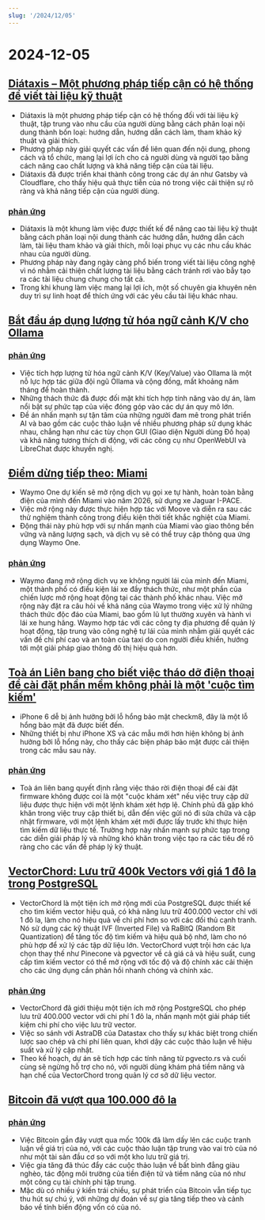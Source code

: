```yaml
---
slug: '/2024/12/05'
---
```


# 2024-12-05

## [Diátaxis – Một phương pháp tiếp cận có hệ thống để viết tài liệu kỹ thuật](https://diataxis.fr/)

- Diátaxis là một phương pháp tiếp cận có hệ thống đối với tài liệu kỹ thuật, tập trung vào nhu cầu của người dùng bằng cách phân loại nội dung thành bốn loại: hướng dẫn, hướng dẫn cách làm, tham khảo kỹ thuật và giải thích.
- Phương pháp này giải quyết các vấn đề liên quan đến nội dung, phong cách và tổ chức, mang lại lợi ích cho cả người dùng và người tạo bằng cách nâng cao chất lượng và khả năng tiếp cận của tài liệu.
- Diátaxis đã được triển khai thành công trong các dự án như Gatsby và Cloudflare, cho thấy hiệu quả thực tiễn của nó trong việc cải thiện sự rõ ràng và khả năng tiếp cận của người dùng.

### [phản ứng](https://news.ycombinator.com/item?id=42325011)

- Diátaxis là một khung làm việc được thiết kế để nâng cao tài liệu kỹ thuật bằng cách phân loại nội dung thành các hướng dẫn, hướng dẫn cách làm, tài liệu tham khảo và giải thích, mỗi loại phục vụ các nhu cầu khác nhau của người dùng.
- Phương pháp này đang ngày càng phổ biến trong viết tài liệu công nghệ vì nó nhằm cải thiện chất lượng tài liệu bằng cách tránh rơi vào bẫy tạo ra các tài liệu chung chung cho tất cả.
- Trong khi khung làm việc mang lại lợi ích, một số chuyên gia khuyên nên duy trì sự linh hoạt để thích ứng với các yêu cầu tài liệu khác nhau.

## [Bắt đầu áp dụng lượng tử hóa ngữ cảnh K/V cho Ollama](https://smcleod.net/2024/12/bringing-k/v-context-quantisation-to-ollama/)

### [phản ứng](https://news.ycombinator.com/item?id=42323953)

- Việc tích hợp lượng tử hóa ngữ cảnh K/V (Key/Value) vào Ollama là một nỗ lực hợp tác giữa đội ngũ Ollama và cộng đồng, mất khoảng năm tháng để hoàn thành.
- Những thách thức đã được đối mặt khi tích hợp tính năng vào dự án, làm nổi bật sự phức tạp của việc đóng góp vào các dự án quy mô lớn.
- Đề án nhấn mạnh sự tận tâm của những người đam mê trong phát triển AI và bao gồm các cuộc thảo luận về nhiều phương pháp sử dụng khác nhau, chẳng hạn như các tùy chọn GUI (Giao diện Người dùng Đồ họa) và khả năng tương thích di động, với các công cụ như OpenWebUI và LibreChat được khuyến nghị.

## [Điểm dừng tiếp theo: Miami](https://waymo.com/blog/2024/12/next-stop-miami/)

- Waymo One dự kiến sẽ mở rộng dịch vụ gọi xe tự hành, hoàn toàn bằng điện của mình đến Miami vào năm 2026, sử dụng xe Jaguar I-PACE.
- Việc mở rộng này được thực hiện hợp tác với Moove và diễn ra sau các thử nghiệm thành công trong điều kiện thời tiết khắc nghiệt của Miami.
- Động thái này phù hợp với sự nhấn mạnh của Miami vào giao thông bền vững và năng lượng sạch, và dịch vụ sẽ có thể truy cập thông qua ứng dụng Waymo One.

### [phản ứng](https://news.ycombinator.com/item?id=42328971)

- Waymo đang mở rộng dịch vụ xe không người lái của mình đến Miami, một thành phố có điều kiện lái xe đầy thách thức, như một phần của chiến lược mở rộng hoạt động tại các thành phố khác nhau. Việc mở rộng này đặt ra câu hỏi về khả năng của Waymo trong việc xử lý những thách thức độc đáo của Miami, bao gồm lũ lụt thường xuyên và hành vi lái xe hung hăng. Waymo hợp tác với các công ty địa phương để quản lý hoạt động, tập trung vào công nghệ tự lái của mình nhằm giải quyết các vấn đề chi phí cao và an toàn của taxi do con người điều khiển, hướng tới một giải pháp giao thông đô thị hiệu quả hơn.

## [Toà án Liên bang cho biết việc tháo dỡ điện thoại để cài đặt phần mềm không phải là một 'cuộc tìm kiếm'](https://www.techdirt.com/2024/12/04/federal-court-says-dismantling-a-phone-to-install-firmware-isnt-a-search-even-if-was-done-to-facilitate-a-search/)

- iPhone 6 dễ bị ảnh hưởng bởi lỗ hổng bảo mật checkm8, đây là một lỗ hổng bảo mật đã được biết đến.
- Những thiết bị như iPhone XS và các mẫu mới hơn hiện không bị ảnh hưởng bởi lỗ hổng này, cho thấy các biện pháp bảo mật được cải thiện trong các mẫu sau này.

### [phản ứng](https://news.ycombinator.com/item?id=42329005)

- Toà án liên bang quyết định rằng việc tháo rời điện thoại để cài đặt firmware không được coi là một "cuộc khám xét" nếu việc truy cập dữ liệu được thực hiện với một lệnh khám xét hợp lệ. Chính phủ đã gặp khó khăn trong việc truy cập thiết bị, dẫn đến việc gửi nó đi sửa chữa và cập nhật firmware, với một lệnh khám xét mới được lấy trước khi thực hiện tìm kiếm dữ liệu thực tế. Trường hợp này nhấn mạnh sự phức tạp trong các diễn giải pháp lý và những khó khăn trong việc tạo ra các tiêu đề rõ ràng cho các vấn đề pháp lý kỹ thuật.

## [VectorChord: Lưu trữ 400k Vectors với giá 1 đô la trong PostgreSQL](https://blog.pgvecto.rs/vectorchord-store-400k-vectors-for-1-in-postgresql)

- VectorChord là một tiện ích mở rộng mới của PostgreSQL được thiết kế cho tìm kiếm vector hiệu quả, có khả năng lưu trữ 400.000 vector chỉ với 1 đô la, làm cho nó hiệu quả về chi phí hơn so với các đối thủ cạnh tranh. Nó sử dụng các kỹ thuật IVF (Inverted File) và RaBitQ (Random Bit Quantization) để tăng tốc độ tìm kiếm và hiệu quả bộ nhớ, làm cho nó phù hợp để xử lý các tập dữ liệu lớn. VectorChord vượt trội hơn các lựa chọn thay thế như Pinecone và pgvector về cả giá cả và hiệu suất, cung cấp tìm kiếm vector có thể mở rộng với tốc độ và độ chính xác cải thiện cho các ứng dụng cần phản hồi nhanh chóng và chính xác.

### [phản ứng](https://news.ycombinator.com/item?id=42324059)

- VectorChord đã giới thiệu một tiện ích mở rộng PostgreSQL cho phép lưu trữ 400.000 vector với chi phí 1 đô la, nhấn mạnh một giải pháp tiết kiệm chi phí cho việc lưu trữ vector.
- Việc so sánh với AstraDB của Datastax cho thấy sự khác biệt trong chiến lược sao chép và chi phí liên quan, khơi dậy các cuộc thảo luận về hiệu suất và xử lý cập nhật.
- Theo kế hoạch, dự án sẽ tích hợp các tính năng từ pgvecto.rs và cuối cùng sẽ ngừng hỗ trợ cho nó, với người dùng khám phá tiềm năng và hạn chế của VectorChord trong quản lý cơ sở dữ liệu vector.

## [Bitcoin đã vượt qua 100.000 đô la](https://www.tradingview.com/symbols/BTCUSD/)

### [phản ứng](https://news.ycombinator.com/item?id=42324263)

- Việc Bitcoin gần đây vượt qua mốc 100k đã làm dấy lên các cuộc tranh luận về giá trị của nó, với các cuộc thảo luận tập trung vào vai trò của nó như một tài sản đầu cơ so với một kho lưu trữ giá trị.
- Việc gia tăng đã thúc đẩy các cuộc thảo luận về bất bình đẳng giàu nghèo, tác động môi trường của tiền điện tử và tiềm năng của nó như một công cụ tài chính phi tập trung.
- Mặc dù có nhiều ý kiến trái chiều, sự phát triển của Bitcoin vẫn tiếp tục thu hút sự chú ý, với những dự đoán về sự gia tăng tiếp theo và cảnh báo về tính biến động vốn có của nó.

<head>
  <meta property="og:title" content="Diátaxis – Một phương pháp tiếp cận có hệ thống để viết tài liệu kỹ thuật" />
  <meta property="og:type" content="website" />
  <meta property="og:image" content="https://og.cho.sh/api/og/?title=Di%C3%A1taxis%20%E2%80%93%20M%E1%BB%99t%20ph%C6%B0%C6%A1ng%20ph%C3%A1p%20ti%E1%BA%BFp%20c%E1%BA%ADn%20c%C3%B3%20h%E1%BB%87%20th%E1%BB%91ng%20%C4%91%E1%BB%83%20vi%E1%BA%BFt%20t%C3%A0i%20li%E1%BB%87u%20k%E1%BB%B9%20thu%E1%BA%ADt&subheading=Th%E1%BB%A9%20N%C4%83m%2C%205%20th%C3%A1ng%2012%2C%202024%3A%20T%C3%B3m%20t%E1%BA%AFt%20tin%20t%E1%BB%A9c%20v%E1%BB%81%20hacker" />
</head>
